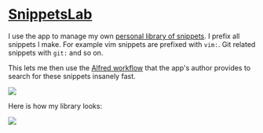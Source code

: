 # [SnippetsLab](https://www.renfei.org/snippets-lab/)
I use the app to manage my own [personal library of snippets](../../sharing/my-gists.md). I prefix all snippets I make. For example vim snippets are prefixed with `vim:`. Git related snippets with `git:` and so on.

This lets me then use the [Alfred workflow](https://www.renfei.org/snippets-lab/press-release/whats-new/osx-1.6.html) that the app's author provides to search for these snippets insanely fast.

![](https://i.imgur.com/LBgw1BA.png)

Here is how my library looks:

![](https://i.imgur.com/h9mcBzJ.png)